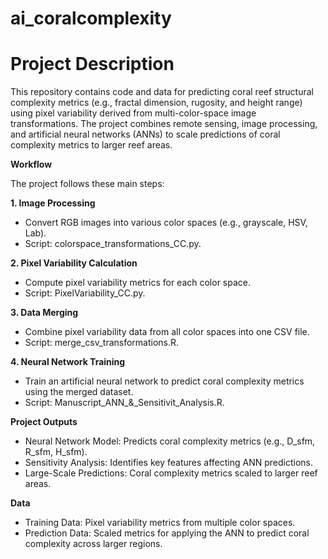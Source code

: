 # ai_coralcomplexity

# Project Description
This repository contains code and data for predicting coral reef structural complexity metrics (e.g., fractal dimension, rugosity, and height range) using pixel variability derived from multi-color-space image transformations. The project combines remote sensing, image processing, and artificial neural networks (ANNs) to scale predictions of coral complexity metrics to larger reef areas.


**Workflow**

The project follows these main steps:

**1. Image Processing**
   - Convert RGB images into various color spaces (e.g., grayscale, HSV, Lab).
   - Script: colorspace_transformations_CC.py.

**2. Pixel Variability Calculation**
  - Compute pixel variability metrics for each color space.
  - Script: PixelVariability_CC.py.

**3. Data Merging**
  - Combine pixel variability data from all color spaces into one CSV file.
  - Script: merge_csv_transformations.R.

**4. Neural Network Training**
  - Train an artificial neural network to predict coral complexity metrics using the merged dataset.
  - Script: Manuscript_ANN_&_Sensitivit_Analysis.R.

**Project Outputs**
  - Neural Network Model: Predicts coral complexity metrics (e.g., D_sfm, R_sfm, H_sfm).
  - Sensitivity Analysis: Identifies key features affecting ANN predictions.
  - Large-Scale Predictions: Coral complexity metrics scaled to larger reef areas.

**Data**
  - Training Data: Pixel variability metrics from multiple color spaces.
  - Prediction Data: Scaled metrics for applying the ANN to predict coral complexity across larger regions.
